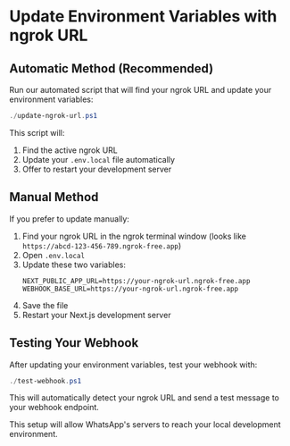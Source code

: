 # Update Environment Variables with ngrok URL

## Automatic Method (Recommended)

Run our automated script that will find your ngrok URL and update your environment variables:

```powershell
./update-ngrok-url.ps1
```

This script will:
1. Find the active ngrok URL
2. Update your `.env.local` file automatically
3. Offer to restart your development server

## Manual Method

If you prefer to update manually:

1. Find your ngrok URL in the ngrok terminal window (looks like `https://abcd-123-456-789.ngrok-free.app`)
2. Open `.env.local`
3. Update these two variables:
   ```
   NEXT_PUBLIC_APP_URL=https://your-ngrok-url.ngrok-free.app
   WEBHOOK_BASE_URL=https://your-ngrok-url.ngrok-free.app
   ```
4. Save the file
5. Restart your Next.js development server

## Testing Your Webhook

After updating your environment variables, test your webhook with:

```powershell
./test-webhook.ps1
```

This will automatically detect your ngrok URL and send a test message to your webhook endpoint.

This setup will allow WhatsApp's servers to reach your local development environment.
